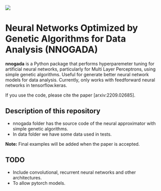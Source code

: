[<img src="https://img.shields.io/badge/astro--ph.CO-%20%09arXiv%3A2209.02685-red.svg">](https://arxiv.org/abs/2209.02685)

# Neural Networks Optimized by Genetic Algorithms for Data Analysis (NNOGADA) 

**nnogada** is a Python package that performs hyperparemeter tuning for artificial neural networks, particularly for Multi Layer Perceptrons, using simple genetic algorithms. Useful for generate better neural network models for data analysis. Currently, only works with feedforward neural networks in tensorflow.keras.

If you use the code, please cite the paper [arxiv:2209.02685].

## Description of this repository

- nnogada folder has the source code of the neural approximator with simple genetic algorithms.
- In data folder we have some data used in tests. 

**Note:** Final examples will be added when the paper is accepted.

## TODO 

- Include convolutional, recurrent neural networks and other architectures.
- To allow pytorch models.

